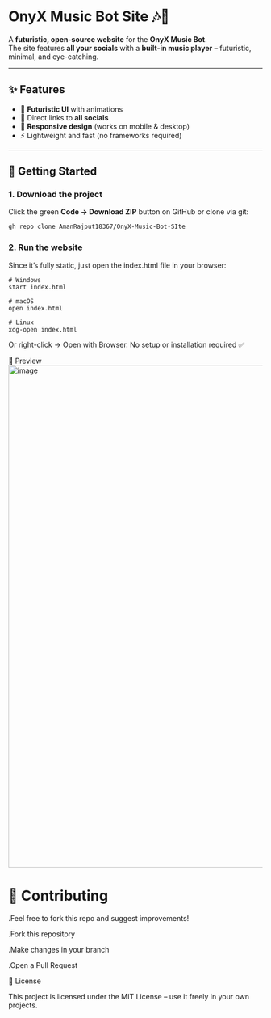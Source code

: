 # OnyX Music Bot Site 🎶🚀

A **futuristic, open-source website** for the **OnyX Music Bot**.  
The site features **all your socials** with a **built-in music player** – futuristic, minimal, and eye-catching.


---

## ✨ Features
- 🌌 **Futuristic UI** with animations  
- 🔗 Direct links to **all socials**  
- 📱 **Responsive design** (works on mobile & desktop)  
- ⚡ Lightweight and fast (no frameworks required)  

---

## 🚀 Getting Started

### 1. Download the project
Click the green **Code → Download ZIP** button on GitHub or clone via git:

```bash
gh repo clone AmanRajput18367/OnyX-Music-Bot-SIte
```
### 2. Run the website

Since it’s fully static, just open the index.html file in your browser:
```
# Windows
start index.html

# macOS
open index.html

# Linux
xdg-open index.html
```

Or right-click → Open with Browser.
No setup or installation required ✅

📸 Preview
<img width="1906" height="994" alt="image" src="https://github.com/user-attachments/assets/3b207af8-d4d4-406f-95cb-ef05185f4d6d" />

# 🤝 Contributing

.Feel free to fork this repo and suggest improvements!

.Fork this repository

.Make changes in your branch

.Open a Pull Request

📜 License

This project is licensed under the MIT License – use it freely in your own projects.
